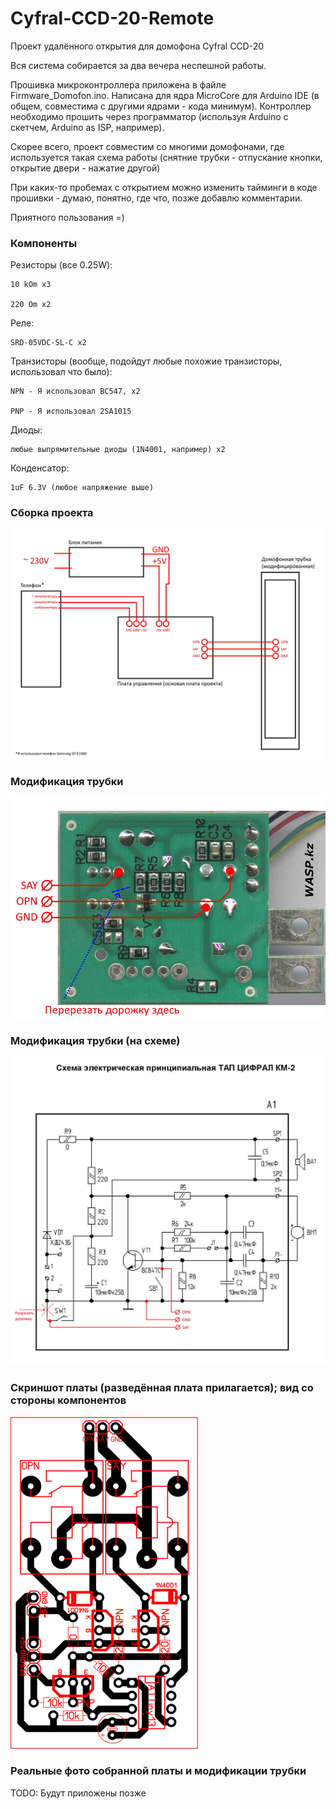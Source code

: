 # Cyfral-CCD-20-Remote
Проект удалённого открытия для домофона Cyfral CCD-20

Вся система собирается за два вечера неспешной работы. 

Прошивка микроконтроллера приложена в файле Firmware_Domofon.ino. Написана для ядра MicroCore для Arduino IDE (в общем, совместима с другими ядрами - кода минимум). Контроллер необходимо прошить через программатор (используя Arduino с скетчем, Arduino as ISP, например).

Скорее всего, проект совместим со многими домофонами, где используется такая схема работы (снятние трубки - отпускание кнопки, открытие двери - нажатие другой)

При каких-то пробемах с открытием можно изменить тайминги в коде прошивки - думаю, понятно, где что, позже добавлю комментарии.

Приятного пользования =) 

### Компоненты

  Резисторы (все 0.25W):
  
    10 kOm x3
    
    220 Om x2
    
  Реле:
  
    SRD-05VDC-SL-C x2
    
  Транзисторы (вообще, подойдут любые похожие транзисторы, использовал что было):
  
    NPN - Я использовал BC547, x2 
    
    PNP - Я использовал 2SA1015
    
  Диоды:
  
    любые выпрямительные диоды (1N4001, например) x2
  
  Конденсатор:
  
    1uF 6.3V (любое напряжение выше)

### Сборка проекта
![Сборка проекта](https://raw.githubusercontent.com/Ivan-Alone/Cyfral-CCD-20/main/Assembly_Connection_All.jpg "Сборка проекта")

### Модификация трубки
![Модификация трубки](https://raw.githubusercontent.com/Ivan-Alone/Cyfral-CCD-20/main/Handset%20Mod.jpg "Модификация трубки")

### Модификация трубки (на схеме)
![Модификация трубки (на схеме)](https://raw.githubusercontent.com/Ivan-Alone/Cyfral-CCD-20/main/Handset%20Mod%20(scheme).jpg "Модификация трубки (на схеме)")

### Скриншот платы (разведённая плата прилагается); вид со стороны компонентов
![Скриншот платы (разведённая плата прилагается); вид со стороны компонентов](https://raw.githubusercontent.com/Ivan-Alone/Cyfral-CCD-20/main/Scheme%202.0.png "Скриншот платы (разведённая плата прилагается); вид со стороны компонентов")

### Реальные фото собранной платы и модификации трубки
TODO: Будут приложены позже
 
